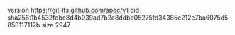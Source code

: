 version https://git-lfs.github.com/spec/v1
oid sha256:1b4532fdbc8d4b039ad7b2a8ddbb05275fd34385c212e7ba6075d5858117112b
size 2947
